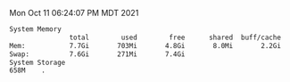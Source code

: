 Mon Oct 11 06:24:07 PM MDT 2021
```bash
System Memory
               total        used        free      shared  buff/cache   available
Mem:           7.7Gi       703Mi       4.8Gi       8.0Mi       2.2Gi       6.7Gi
Swap:          7.6Gi       271Mi       7.4Gi
System Storage
658M	.
```

